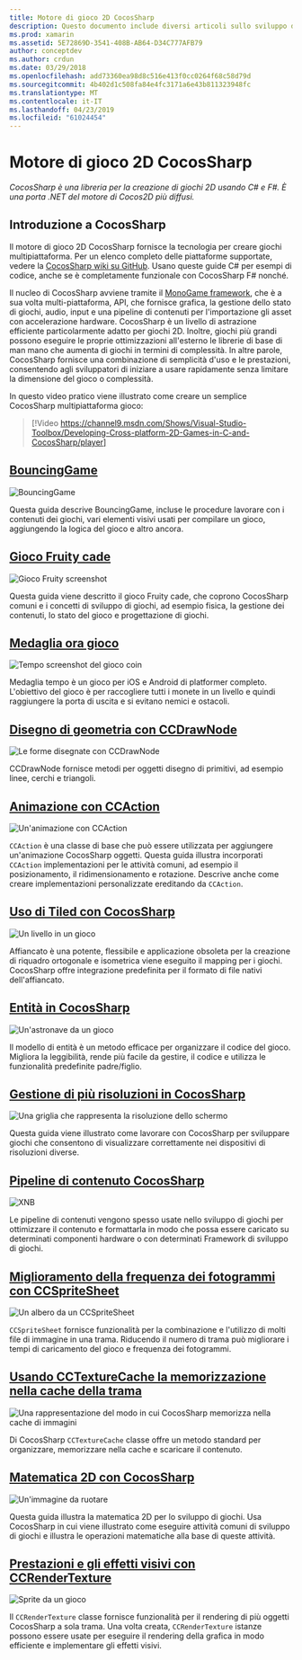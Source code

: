 ```yaml
---
title: Motore di gioco 2D CocosSharp
description: Questo documento include diversi articoli sullo sviluppo di giochi con CocosSharp. Contenuto collegato descrive le app di esempio, disegno, animazione e altro ancora.
ms.prod: xamarin
ms.assetid: 5E72869D-3541-408B-AB64-D34C777AFB79
author: conceptdev
ms.author: crdun
ms.date: 03/29/2018
ms.openlocfilehash: add73360ea98d8c516e413f0cc0264f68c58d79d
ms.sourcegitcommit: 4b402d1c508fa84e4fc3171a6e43b811323948fc
ms.translationtype: MT
ms.contentlocale: it-IT
ms.lasthandoff: 04/23/2019
ms.locfileid: "61024454"
---
```

# <a name="cocossharp-2d-game-engine"></a>Motore di gioco 2D CocosSharp

_CocosSharp è una libreria per la creazione di giochi 2D usando C# e F#. È una porta .NET del motore di Cocos2D più diffusi._

## <a name="introduction-to-cocossharp"></a>Introduzione a CocosSharp

Il motore di gioco 2D CocosSharp fornisce la tecnologia per creare giochi multipiattaforma. Per un elenco completo delle piattaforme supportate, vedere la [CocosSharp wiki su GitHub](https://github.com/mono/CocosSharp/wiki).
Usano queste guide C# per esempi di codice, anche se è completamente funzionale con CocosSharp F# nonché.

Il nucleo di CocosSharp avviene tramite il [MonoGame framework](http://www.monogame.net/), che è a sua volta multi-piattaforma, API, che fornisce grafica, la gestione dello stato di giochi, audio, input e una pipeline di contenuti per l'importazione gli asset con accelerazione hardware.
CocosSharp è un livello di astrazione efficiente particolarmente adatto per giochi 2D.
Inoltre, giochi più grandi possono eseguire le proprie ottimizzazioni all'esterno le librerie di base di man mano che aumenta di giochi in termini di complessità. In altre parole, CocosSharp fornisce una combinazione di semplicità d'uso e le prestazioni, consentendo agli sviluppatori di iniziare a usare rapidamente senza limitare la dimensione del gioco o complessità.

In questo video pratico viene illustrato come creare un semplice CocosSharp multipiattaforma gioco:

> [!Video https://channel9.msdn.com/Shows/Visual-Studio-Toolbox/Developing-Cross-platform-2D-Games-in-C-and-CocosSharp/player]

## <a name="bouncinggamegraphics-gamescocossharpbouncing-gamemd"></a>[BouncingGame](~/graphics-games/cocossharp/bouncing-game.md)

![BouncingGame](images/bouncing-game.png "BouncingGame")

Questa guida descrive BouncingGame, incluse le procedure lavorare con i contenuti dei giochi, vari elementi visivi usati per compilare un gioco, aggiungendo la logica del gioco e altro ancora.

## <a name="fruity-falls-gamegraphics-gamescocossharpfruity-fallsmd"></a>[Gioco Fruity cade](~/graphics-games/cocossharp/fruity-falls.md)

![Gioco Fruity screenshot](images/fruity-falls.png "del gioco Fruity screenshot")

Questa guida viene descritto il gioco Fruity cade, che coprono CocosSharp comuni e i concetti di sviluppo di giochi, ad esempio fisica, la gestione dei contenuti, lo stato del gioco e progettazione di giochi.  

## <a name="coin-time-gamegraphics-gamescocossharpcointimemd"></a>[Medaglia ora gioco](~/graphics-games/cocossharp/cointime.md)

![Tempo screenshot del gioco coin](images/cointime.png "screenshot del gioco moneta ora")

Medaglia tempo è un gioco per iOS e Android di platformer completo. L'obiettivo del gioco è per raccogliere tutti i monete in un livello e quindi raggiungere la porta di uscita e si evitano nemici e ostacoli.

## <a name="drawing-geometry-with-ccdrawnodegraphics-gamescocossharpccdrawnodemd"></a>[Disegno di geometria con CCDrawNode](~/graphics-games/cocossharp/ccdrawnode.md)

![Le forme disegnate con CCDrawNode](images/ccdrawnode.png "forme disegnate con CCDrawNode")

CCDrawNode fornisce metodi per oggetti disegno di primitivi, ad esempio linee, cerchi e triangoli.

## <a name="animating-with-ccactiongraphics-gamescocossharpccactionmd"></a>[Animazione con CCAction](~/graphics-games/cocossharp/ccaction.md)

![Un'animazione con CCAction](images/ccaction.png "CCAction un'animazione")

`CCAction` è una classe di base che può essere utilizzata per aggiungere un'animazione CocosSharp oggetti. Questa guida illustra incorporati `CCAction` implementazioni per le attività comuni, ad esempio il posizionamento, il ridimensionamento e rotazione. Descrive anche come creare implementazioni personalizzate ereditando da `CCAction`.

## <a name="using-tiled-with-cocossharpgraphics-gamescocossharptiledmd"></a>[Uso di Tiled con CocosSharp](~/graphics-games/cocossharp/tiled.md)

![Un livello in un gioco](images/tiled.png "un livello in un gioco")

Affiancato è una potente, flessibile e applicazione obsoleta per la creazione di riquadro ortogonale e isometrica viene eseguito il mapping per i giochi. CocosSharp offre integrazione predefinita per il formato di file nativi dell'affiancato.

## <a name="entities-in-cocossharpgraphics-gamescocossharpentitiesmd"></a>[Entità in CocosSharp](~/graphics-games/cocossharp/entities.md)

![Un'astronave da un gioco](images/entities.png "un'astronave da un gioco")

Il modello di entità è un metodo efficace per organizzare il codice del gioco. Migliora la leggibilità, rende più facile da gestire, il codice e utilizza le funzionalità predefinite padre/figlio.

## <a name="handling-multiple-resolutions-in-cocossharpgraphics-gamescocossharpresolutionsmd"></a>[Gestione di più risoluzioni in CocosSharp](~/graphics-games/cocossharp/resolutions.md)

![Una griglia che rappresenta la risoluzione dello schermo](images/resolutions.png "una griglia che rappresenta la risoluzione dello schermo")

Questa guida viene illustrato come lavorare con CocosSharp per sviluppare giochi che consentono di visualizzare correttamente nei dispositivi di risoluzioni diverse.

## <a name="cocossharp-content-pipelinegraphics-gamescocossharpcontent-pipelineindexmd"></a>[Pipeline di contenuto CocosSharp](~/graphics-games/cocossharp/content-pipeline/index.md)

![XNB](images/content-pipeline.png "XNB")

Le pipeline di contenuti vengono spesso usate nello sviluppo di giochi per ottimizzare il contenuto e formattarla in modo che possa essere caricato su determinati componenti hardware o con determinati Framework di sviluppo di giochi.

## <a name="improving-frame-rate-with-ccspritesheetgraphics-gamescocossharpccspritesheetmd"></a>[Miglioramento della frequenza dei fotogrammi con CCSpriteSheet](~/graphics-games/cocossharp/ccspritesheet.md)

![Un albero da un CCSpriteSheet](images/ccspritesheet.png "una struttura ad albero da un CCSpriteSheet")

`CCSpriteSheet` fornisce funzionalità per la combinazione e l'utilizzo di molti file di immagine in una trama. Riducendo il numero di trama può migliorare i tempi di caricamento del gioco e frequenza dei fotogrammi.

## <a name="texture-caching-using-cctexturecachegraphics-gamescocossharptexture-cachemd"></a>[Usando CCTextureCache la memorizzazione nella cache della trama](~/graphics-games/cocossharp/texture-cache.md)

![Una rappresentazione del modo in cui CocosSharp memorizza nella cache di immagini](images/texture-cache.png "una rappresentazione del modo in cui CocosSharp memorizza nella cache di immagini")

Di CocosSharp `CCTextureCache` classe offre un metodo standard per organizzare, memorizzare nella cache e scaricare il contenuto. 

## <a name="2d-math-with-cocossharpgraphics-gamescocossharpmathmd"></a>[Matematica 2D con CocosSharp](~/graphics-games/cocossharp/math.md)

![Un'immagine da ruotare](images/math.png "un'immagine da ruotare")

Questa guida illustra la matematica 2D per lo sviluppo di giochi. Usa CocosSharp in cui viene illustrato come eseguire attività comuni di sviluppo di giochi e illustra le operazioni matematiche alla base di queste attività.

## <a name="performance-and-visual-effects-with-ccrendertexturegraphics-gamescocossharpccrendertexturemd"></a>[Prestazioni e gli effetti visivi con CCRenderTexture](~/graphics-games/cocossharp/ccrendertexture.md)

![Sprite da un gioco](images/ccrendertexture.png "sprite da un gioco")

Il `CCRenderTexture` classe fornisce funzionalità per il rendering di più oggetti CocosSharp a sola trama. Una volta creata, `CCRenderTexture` istanze possono essere usate per eseguire il rendering della grafica in modo efficiente e implementare gli effetti visivi.

